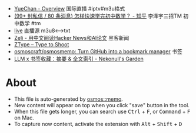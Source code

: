 - [YueChan - Overview](https://github.com/YueChan) 国际直播 #iptv#m3u格式
- [(99+ 封私信 / 80 条消息) 怎样快速学完初中数学？ - 知乎](https://www.zhihu.com/question/446652955/answer/4492809993) 李泽宇三招TM 初中数学  #tm
- [live](https://live.fanmingming.com/) 直播源 m3u8<-->txt
- [Zeli - 用中文阅读Hacker News和AI论文](https://zeli.app/zh) 黑客新闻
- [ZType – Type to Shoot](https://zty.pe/)
- [osmoscraft/osmosmemo: Turn GitHub into a bookmark manager](https://github.com/osmoscraft/osmosmemo) 书签
- [LLM x 书签收藏：摘要 & 全文索引 - Nekonull's Garden](https://nekonull.me/posts/llm_x_bookmark/)


# About

- This file is auto-generated by [osmos::memo](https://github.com/osmoscraft/osmosmemo).
- New content will appear on top when you click "save" button in the tool.
- When this file gets longer, you can search use <kbd>Ctrl</kbd> + <kbd>F</kbd>, or <kbd>Command</kbd> + <kbd>F</kbd> on Mac.
- To capture now content, activate the extension with <kbd>Alt</kbd> + <kbd>Shift</kbd> + <kbd>D</kbd>
